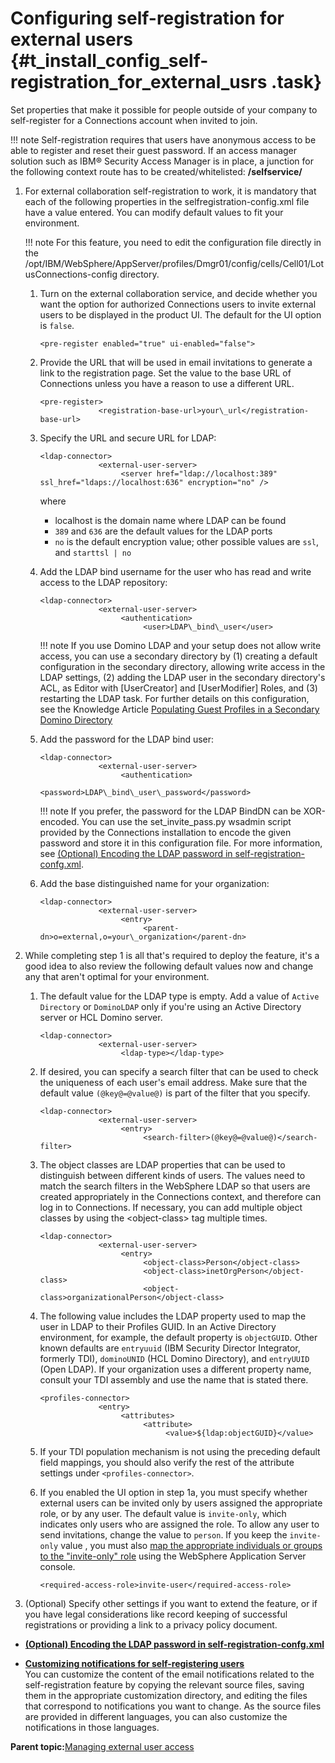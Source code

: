 # Configuring self-registration for external users {#t_install_config_self-registration_for_external_usrs .task}

Set properties that make it possible for people outside of your company to self-register for a Connections account when invited to join.

!!! note
    Self-registration requires that users have anonymous access to be able to register and reset their guest password. If an access manager solution such as IBM® Security Access Manager is in place, a junction for the following context route has to be created/whitelisted: **/selfservice/**

1.  For external collaboration self-registration to work, it is mandatory that each of the following properties in the selfregistration-config.xml file have a value entered. You can modify default values to fit your environment.

    !!! note
    For this feature, you need to edit the configuration file directly in the /opt/IBM/WebSphere/AppServer/profiles/Dmgr01/config/cells/Cell01/LotusConnections-config directory.

    1.  Turn on the external collaboration service, and decide whether you want the option for authorized Connections users to invite external users to be displayed in the product UI. The default for the UI option is `false`.

        ```
        <pre-register enabled="true" ui-enabled="false">
        ```

    2.  Provide the URL that will be used in email invitations to generate a link to the registration page. Set the value to the base URL of Connections unless you have a reason to use a different URL.

        ```
        <pre-register>
                     <registration-base-url>your\_url</registration-base-url> 
        ```

    3.  Specify the URL and secure URL for LDAP:

        ```
        <ldap-connector>
                     <external-user-server>
                          <server href="ldap://localhost:389" ssl_href="ldaps://localhost:636" encryption="no" />
        ```

        where

        -   localhost is the domain name where LDAP can be found
        -   `389` and `636` are the default values for the LDAP ports
        -   `no` is the default encryption value; other possible values are `ssl`, and `starttsl | no`
    4.  Add the LDAP bind username for the user who has read and write access to the LDAP repository:

        ```
        <ldap-connector>
                     <external-user-server>
                          <authentication>
                               <user>LDAP\_bind\_user</user>
        ```

        !!! note
    If you use Domino LDAP and your setup does not allow write access, you can use a secondary directory by \(1\) creating a default configuration in the secondary directory, allowing write access in the LDAP settings, \(2\) adding the LDAP user in the secondary directory's ACL, as Editor with \[UserCreator\] and \[UserModifier\] Roles, and \(3\) restarting the LDAP task. For further details on this configuration, see the Knowledge Article [Populating Guest Profiles in a Secondary Domino Directory](https://support.hcltechsw.com/csm?id=kb_article&sysparm_article=KB0081243)

    5.  Add the password for the LDAP bind user:

        ```
        <ldap-connector>
                     <external-user-server>
                          <authentication>
                               <password>LDAP\_bind\_user\_password</password>
        ```

        !!! note
    If you prefer, the password for the LDAP BindDN can be XOR-encoded. You can use the set\_invite\_pass.py wsadmin script provided by the Connections installation to encode the given password and store it in this configuration file. For more information, see [\(Optional\) Encoding the LDAP password in self-registration-confg.xml](t_admin_encode_ldap_pwd_self-reg.md).

    6.  Add the base distinguished name for your organization:

        ```
        <ldap-connector>
                     <external-user-server>
                          <entry>
                               <parent-dn>o=external,o=your\_organization</parent-dn>
        ```

2.  While completing step 1 is all that's required to deploy the feature, it's a good idea to also review the following default values now and change any that aren't optimal for your environment.

    1.  The default value for the LDAP type is empty. Add a value of `Active Directory` or `DominoLDAP` only if you're using an Active Directory server or HCL Domino server.

        ```
        <ldap-connector>
                     <external-user-server>
                          <ldap-type></ldap-type>
        ```

    2.  If desired, you can specify a search filter that can be used to check the uniqueness of each user's email address. Make sure that the default value `(@key@=@value@)` is part of the filter that you specify.

        ```
        <ldap-connector>
                     <external-user-server>
                          <entry>
                               <search-filter>(@key@=@value@)</search-filter>
        ```

    3.  The object classes are LDAP properties that can be used to distinguish between different kinds of users. The values need to match the search filters in the WebSphere LDAP so that users are created appropriately in the Connections context, and therefore can log in to Connections. If necessary, you can add multiple object classes by using the <object-class\> tag multiple times.

        ```
        <ldap-connector>
                     <external-user-server>
                          <entry>
                               <object-class>Person</object-class>
                               <object-class>inetOrgPerson</object-class>
                               <object-class>organizationalPerson</object-class>
        ```

    4.  The following value includes the LDAP property used to map the user in LDAP to their Profiles GUID. In an Active Directory environment, for example, the default property is `objectGUID`. Other known defaults are `entryuuid` \(IBM Security Director Integrator, formerly TDI\), `dominoUNID` \(HCL Domino Directory\), and `entryUUID` \(Open LDAP\). If your organization uses a different property name, consult your TDI assembly and use the name that is stated there.

        ```
        <profiles-connector>
                     <entry>
                          <attributes>
                               <attribute>
                                    <value>${ldap:objectGUID}</value>
        ```

    5.  If your TDI population mechanism is not using the preceding default field mappings, you should also verify the rest of the attribute settings under `<profiles-connector>`.

    6.  If you enabled the UI option in step 1a, you must specify whether external users can be invited only by users assigned the appropriate role, or by any user. The default value is `invite-only`, which indicates only users who are assigned the role. To allow any user to send invitations, change the value to `person`. If you keep the `invite-only` value , you must also [map the appropriate individuals or groups to the "invite-only" role](t_admin_common_user_roles_assign.md) using the WebSphere Application Server console.

        ```
        <required-access-role>invite-user</required-access-role>
        ```

3.  \(Optional\) Specify other settings if you want to extend the feature, or if you have legal considerations like record keeping of successful registrations or providing a link to a privacy policy document.


-   **[\(Optional\) Encoding the LDAP password in self-registration-confg.xml](../admin/t_admin_encode_ldap_pwd_self-reg.md)**  

-   **[Customizing notifications for self-registering users](../admin/c_admin_customize_self-registration_notifications.md)**  
You can customize the content of the email notifications related to the self-registration feature by copying the relevant source files, saving them in the appropriate customization directory, and editing the files that correspond to notifications you want to change. As the source files are provided in different languages, you can also customize the notifications in those languages.

**Parent topic:**[Managing external user access](../admin/c_admin_common_manage_ext_user.md)

